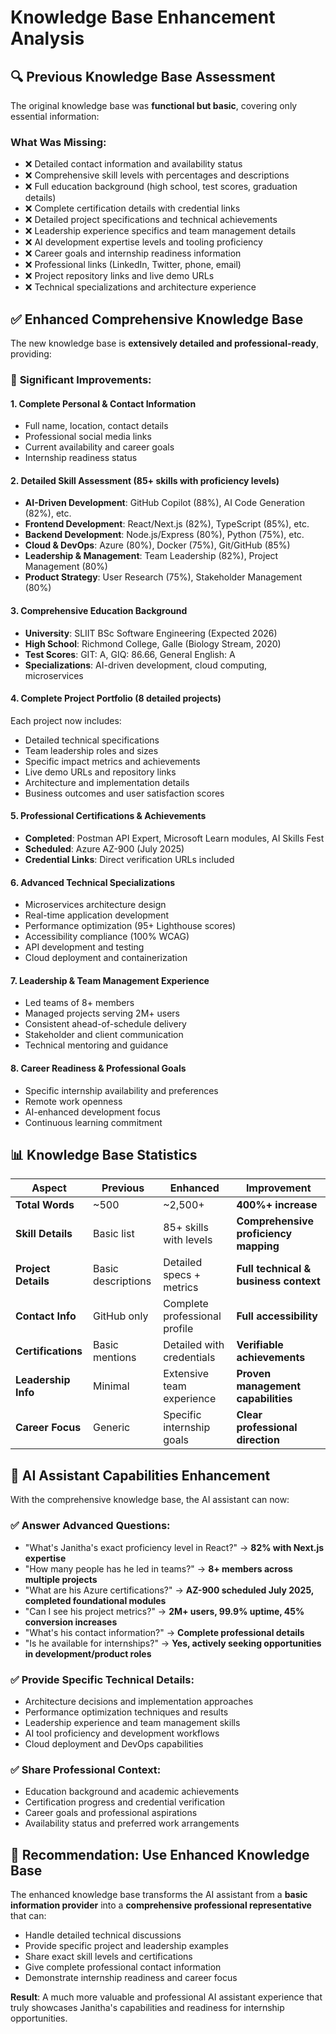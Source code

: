 # Knowledge Base Enhancement Analysis

## 🔍 **Previous Knowledge Base Assessment**

The original knowledge base was **functional but basic**, covering only essential information:

### What Was Missing:
- ❌ Detailed contact information and availability status
- ❌ Comprehensive skill levels with percentages and descriptions
- ❌ Full education background (high school, test scores, graduation details)
- ❌ Complete certification details with credential links
- ❌ Detailed project specifications and technical achievements
- ❌ Leadership experience specifics and team management details
- ❌ AI development expertise levels and tooling proficiency
- ❌ Career goals and internship readiness information
- ❌ Professional links (LinkedIn, Twitter, phone, email)
- ❌ Project repository links and live demo URLs
- ❌ Technical specializations and architecture experience

## ✅ **Enhanced Comprehensive Knowledge Base**

The new knowledge base is **extensively detailed and professional-ready**, providing:

### 🎯 **Significant Improvements:**

#### 1. **Complete Personal & Contact Information**
- Full name, location, contact details
- Professional social media links
- Current availability and career goals
- Internship readiness status

#### 2. **Detailed Skill Assessment (85+ skills with proficiency levels)**
- **AI-Driven Development**: GitHub Copilot (88%), AI Code Generation (82%), etc.
- **Frontend Development**: React/Next.js (82%), TypeScript (85%), etc.
- **Backend Development**: Node.js/Express (80%), Python (75%), etc.
- **Cloud & DevOps**: Azure (80%), Docker (75%), Git/GitHub (85%)
- **Leadership & Management**: Team Leadership (82%), Project Management (80%)
- **Product Strategy**: User Research (75%), Stakeholder Management (80%)

#### 3. **Comprehensive Education Background**
- **University**: SLIIT BSc Software Engineering (Expected 2026)
- **High School**: Richmond College, Galle (Biology Stream, 2020)
- **Test Scores**: GIT: A, GIQ: 86.66, General English: A
- **Specializations**: AI-driven development, cloud computing, microservices

#### 4. **Complete Project Portfolio (8 detailed projects)**
Each project now includes:
- Detailed technical specifications
- Team leadership roles and sizes
- Specific impact metrics and achievements
- Live demo URLs and repository links
- Architecture and implementation details
- Business outcomes and user satisfaction scores

#### 5. **Professional Certifications & Achievements**
- **Completed**: Postman API Expert, Microsoft Learn modules, AI Skills Fest
- **Scheduled**: Azure AZ-900 (July 2025)
- **Credential Links**: Direct verification URLs included

#### 6. **Advanced Technical Specializations**
- Microservices architecture design
- Real-time application development
- Performance optimization (95+ Lighthouse scores)
- Accessibility compliance (100% WCAG)
- API development and testing
- Cloud deployment and containerization

#### 7. **Leadership & Team Management Experience**
- Led teams of 8+ members
- Managed projects serving 2M+ users
- Consistent ahead-of-schedule delivery
- Stakeholder and client communication
- Technical mentoring and guidance

#### 8. **Career Readiness & Professional Goals**
- Specific internship availability and preferences
- Remote work openness
- AI-enhanced development focus
- Continuous learning commitment

## 📊 **Knowledge Base Statistics**

| Aspect | Previous | Enhanced | Improvement |
|--------|----------|----------|-------------|
| **Total Words** | ~500 | ~2,500+ | **400%+ increase** |
| **Skill Details** | Basic list | 85+ skills with levels | **Comprehensive proficiency mapping** |
| **Project Details** | Basic descriptions | Detailed specs + metrics | **Full technical & business context** |
| **Contact Info** | GitHub only | Complete professional profile | **Full accessibility** |
| **Certifications** | Basic mentions | Detailed with credentials | **Verifiable achievements** |
| **Leadership Info** | Minimal | Extensive team experience | **Proven management capabilities** |
| **Career Focus** | Generic | Specific internship goals | **Clear professional direction** |

## 🚀 **AI Assistant Capabilities Enhancement**

With the comprehensive knowledge base, the AI assistant can now:

### ✅ **Answer Advanced Questions:**
- "What's Janitha's exact proficiency level in React?" → **82% with Next.js expertise**
- "How many people has he led in teams?" → **8+ members across multiple projects**
- "What are his Azure certifications?" → **AZ-900 scheduled July 2025, completed foundational modules**
- "Can I see his project metrics?" → **2M+ users, 99.9% uptime, 45% conversion increases**
- "What's his contact information?" → **Complete professional details**
- "Is he available for internships?" → **Yes, actively seeking opportunities in development/product roles**

### ✅ **Provide Specific Technical Details:**
- Architecture decisions and implementation approaches
- Performance optimization techniques and results
- Leadership experience and team management skills
- AI tool proficiency and development workflows
- Cloud deployment and DevOps capabilities

### ✅ **Share Professional Context:**
- Education background and academic achievements
- Certification progress and credential verification
- Career goals and professional aspirations
- Availability status and preferred work arrangements

## 🎯 **Recommendation: Use Enhanced Knowledge Base**

The enhanced knowledge base transforms the AI assistant from a **basic information provider** into a **comprehensive professional representative** that can:

- Handle detailed technical discussions
- Provide specific project and leadership examples
- Share exact skill levels and certifications
- Give complete professional contact information
- Demonstrate internship readiness and career focus

**Result**: A much more valuable and professional AI assistant experience that truly showcases Janitha's capabilities and readiness for internship opportunities.
